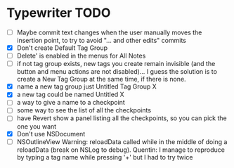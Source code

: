Typewriter TODO
===============

- [ ] Maybe commit text changes when the user manually moves the insertion point, to try to avoid "... and other edits" commits
- [x] Don't create Default Tag Group
- [ ] Delete' is enabled in the menus for All Notes
- [ ] if not tag group exists, new tags you create remain invisible (and the button and menu actions are not disabled)… I guess the solution is to create a New Tag Group at the same time, if there is none.
- [x] name a new tag group just Untitled Tag Group X
- [x] a new tag could be named Untitled X
- [ ] a way to give a name to a checkpoint
- [ ] some way to see the list of all the checkpoints
- [ ] have Revert show a panel listing all the checkpoints, so you can pick the one you want
- [x] Don't use NSDocument
- [ ] NSOutlineView Warning: reloadData called while in the middle of doing a reloadData (break on NSLog to debug). Quentin: I manage to reproduce by typing a tag name while pressing '+'	but I had to try twice